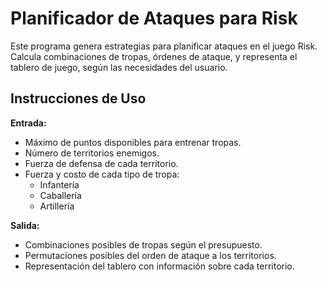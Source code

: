 # Planificador de Ataques para Risk

Este programa genera estrategias para planificar ataques en el juego Risk. Calcula combinaciones de tropas, órdenes de ataque, y representa el tablero de juego, según las necesidades del usuario.

## Instrucciones de Uso

 **Entrada:**
   - Máximo de puntos disponibles para entrenar tropas.
   - Número de territorios enemigos.
   - Fuerza de defensa de cada territorio.
   - Fuerza y costo de cada tipo de tropa:
     - Infantería
     - Caballería
     - Artillería

 **Salida:**
   - Combinaciones posibles de tropas según el presupuesto.
   - Permutaciones posibles del orden de ataque a los territorios.
   - Representación del tablero con información sobre cada territorio.


